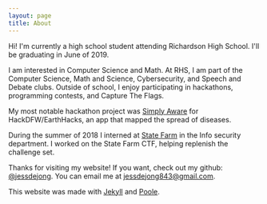 ```yaml
---
layout: page
title: About
---
```


<p class="message">
  Hi! I'm currently a high school student attending Richardson High School. I'll be graduating in June of 2019.
</p>

I am interested in Computer Science and Math. At RHS, I am part of the Computer Science, Math and Science, Cybersecurity, and Speech and Debate clubs. Outside of school, I enjoy participating in hackathons, programming contests, and Capture The Flags.

My most notable hackathon project was [Simply Aware](https://github.com/Sinister-Paradox/EARTHACKS) for HackDFW/EarthHacks, an app that mapped the spread of diseases.

During the summer of 2018 I interned at [State Farm](https://www.statefarm.com/) in the Info security department. I worked on the State Farm CTF, helping replenish the challenge set.

Thanks for visiting my website! If you want, check out my github: [@jessdejong](https://github.com/jessdejong). You can email me at <jessdejong843@gmail.com>.

This website was made with [Jekyll](https://github.com/jekyll/jekyll) and [Poole](https://github.com/poole/poole).
